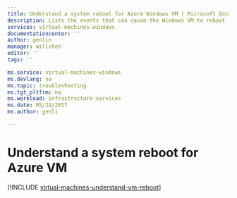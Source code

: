 ```yaml
---
title: Understand a system reboot for Azure Windows VM | Microsoft Docs
description: Lists the events that can cause the Windows VM to reboot
services: virtual-machines-windows
documentationcenter: ''
author: genlin
manager: willchen
editor: ''
tags: ''

ms.service: virtual-machines-windows
ms.devlang: na
ms.topic: troubleshooting
ms.tgt_pltfrm: na
ms.workload: infrastructure-services
ms.date: 05/24/2017
ms.author: genli

---
```


# Understand a system reboot for Azure VM

[!INCLUDE [virtual-machines-understand-vm-reboot](../../../includes/virtual-machines-understand-vm-reboot.md)]
